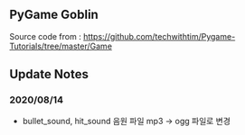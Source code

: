 ## PyGame Goblin

Source code from : https://github.com/techwithtim/Pygame-Tutorials/tree/master/Game

## Update Notes

### 2020/08/14
- bullet_sound, hit_sound 음원 파일 mp3 -> ogg 파일로 변경
